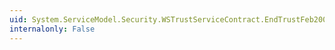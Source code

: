 ```yaml
---
uid: System.ServiceModel.Security.WSTrustServiceContract.EndTrustFeb2005Issue(System.IAsyncResult)
internalonly: False
---
```

